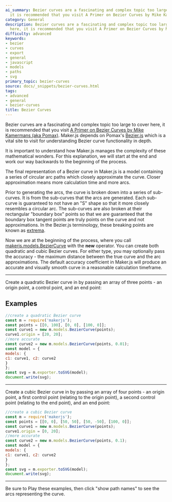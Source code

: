 ```yaml
---
ai_summary: Bezier curves are a fascinating and complex topic too large to cover here,
  it is recommended that you visit A Primer on Bezier Curves by Mike Kamer...
category: General
description: Bezier curves are a fascinating and complex topic too large to cover
  here, it is recommended that you visit A Primer on Bezier Curves by Mike Kamer...
difficulty: advanced
keywords:
- bezier
- curves
- export
- general
- javascript
- models
- paths
- svg
primary_topic: bezier-curves
source: docs/_snippets/bezier-curves.html
tags:
- advanced
- general
- bezier-curves
title: Bezier Curves
---
```

Bezier curves are a fascinating and complex topic too large to cover here, it is recommended that you visit [A Primer on Bezier Curves by Mike Kamermans (aka Pomax)](//pomax.github.io/bezierinfo/index.md).
Maker.js depends on Pomax's [Bezier.js](//pomax.github.io/bezierjs/index.md) which is a vital site to visit for understanding Bezier curve functionality in depth.

It is important to understand how Maker.js manages the complexity of these mathematical wonders. For this explanation, we will start at the end and work our way backwards to the beginning of the process.

The final representation of a Bezier curve in Maker.js is a model containing a series of circular arc paths which closely approximate the curve.
Closer approximation means more calculation time and more arcs.

Prior to generating the arcs, the curve is broken down into a series of sub-curves. It is from the sub-curves that the arcs are generated. Each sub-curve is guaranteed to not have an "S" shape so that it more closely resembles a circular arc.
The sub-curves are also broken at their rectangular "boundary box" points so that we are guaranteed that the boundary box tangent points are truly points on the curve and not approximations.
In the Bezier.js terminology, these breaking points are known as [extrema](//pomax.github.io/bezierjs/index.md#extrema).

Now we are at the beginning of the process, where you call [makerjs.models.BezierCurve](/docs/api/classes/makerjs.models.beziercurve.md#content) with the **new** operator.
You can create both quadratic and cubic Bezier curves. For either type, you may optionally pass the accuracy - the maximum distance between the true curve and the arc approximations.
The default accuracy coefficient in Maker.js will produce an accurate and visually smooth curve in a reasonable calculation timeframe.

---

Create a quadratic Bezier curve in by passing an array of three points - an origin point, a control point, and an end point:


## Examples

```javascript
//create a quadratic Bezier curve
const m = require('makerjs');
const points = [[0, 100], [0, 0], [100, 0]];
const curve1 = new m.models.BezierCurve(points);
curve1.origin = [20, 20];
//more accurate
const curve2 = new m.models.BezierCurve(points, 0.01);
const model = {
models: {
c1: curve1, c2: curve2
}
};
const svg = m.exporter.toSVG(model);
document.write(svg);
```


---

Create a cubic Bezier curve in by passing an array of four points - an origin point, a first control point (relating to the origin point), a second control point (relating to the end point), and an end point:

```javascript
//create a cubic Bezier curve
const m = require('makerjs');
const points = [[0, 0], [50, 50], [50, -50], [100, 0]];
const curve1 = new m.models.BezierCurve(points);
curve1.origin = [0, 20];
//more accurate
const curve2 = new m.models.BezierCurve(points, 0.1);
const model = {
models: {
c1: curve1, c2: curve2
}
};
const svg = m.exporter.toSVG(model);
document.write(svg);
```


---

Be sure to Play these examples, then click "show path names" to see the arcs representing the curve.
